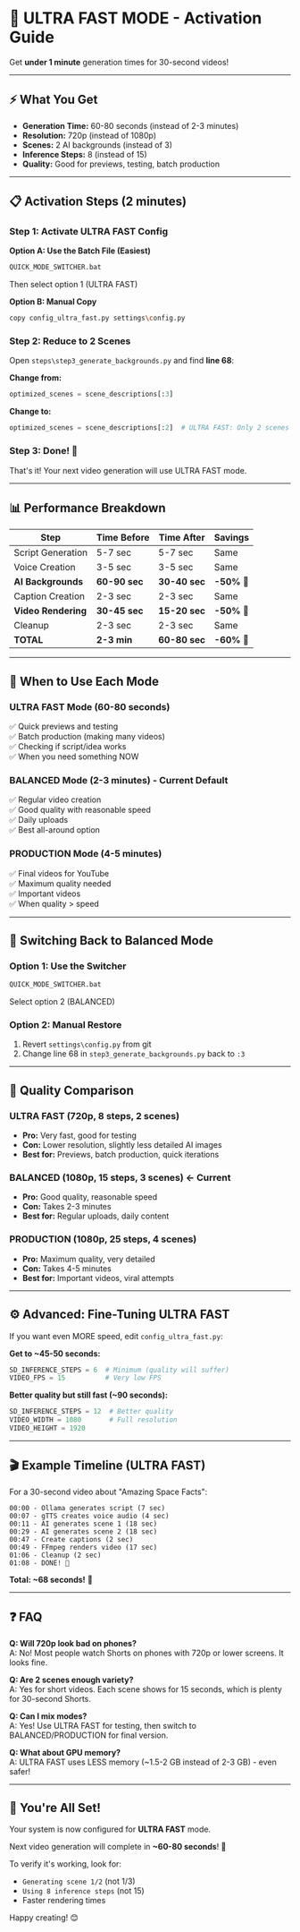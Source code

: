 # 🚀 ULTRA FAST MODE - Activation Guide

Get **under 1 minute** generation times for 30-second videos!

---

## ⚡ What You Get

- **Generation Time:** 60-80 seconds (instead of 2-3 minutes)
- **Resolution:** 720p (instead of 1080p)
- **Scenes:** 2 AI backgrounds (instead of 3)
- **Inference Steps:** 8 (instead of 15)
- **Quality:** Good for previews, testing, batch production

---

## 📋 Activation Steps (2 minutes)

### Step 1: Activate ULTRA FAST Config

**Option A: Use the Batch File (Easiest)**
```bash
QUICK_MODE_SWITCHER.bat
```
Then select option 1 (ULTRA FAST)

**Option B: Manual Copy**
```bash
copy config_ultra_fast.py settings\config.py
```

### Step 2: Reduce to 2 Scenes

Open `steps\step3_generate_backgrounds.py` and find **line 68**:

**Change from:**
```python
optimized_scenes = scene_descriptions[:3]
```

**Change to:**
```python
optimized_scenes = scene_descriptions[:2]  # ULTRA FAST: Only 2 scenes
```

### Step 3: Done! 🎉

That's it! Your next video generation will use ULTRA FAST mode.

---

## 📊 Performance Breakdown

| Step | Time Before | Time After | Savings |
|------|-------------|------------|---------|
| Script Generation | 5-7 sec | 5-7 sec | Same |
| Voice Creation | 3-5 sec | 3-5 sec | Same |
| **AI Backgrounds** | **60-90 sec** | **30-40 sec** | **-50%** 🎯 |
| Caption Creation | 2-3 sec | 2-3 sec | Same |
| **Video Rendering** | **30-45 sec** | **15-20 sec** | **-50%** 🎯 |
| Cleanup | 2-3 sec | 2-3 sec | Same |
| **TOTAL** | **2-3 min** | **60-80 sec** | **-60%** 🚀 |

---

## 🎯 When to Use Each Mode

### ULTRA FAST Mode (60-80 seconds)
✅ Quick previews and testing  
✅ Batch production (making many videos)  
✅ Checking if script/idea works  
✅ When you need something NOW  

### BALANCED Mode (2-3 minutes) - Current Default
✅ Regular video creation  
✅ Good quality with reasonable speed  
✅ Daily uploads  
✅ Best all-around option  

### PRODUCTION Mode (4-5 minutes)
✅ Final videos for YouTube  
✅ Maximum quality needed  
✅ Important videos  
✅ When quality > speed  

---

## 🔄 Switching Back to Balanced Mode

### Option 1: Use the Switcher
```bash
QUICK_MODE_SWITCHER.bat
```
Select option 2 (BALANCED)

### Option 2: Manual Restore
1. Revert `settings\config.py` from git
2. Change line 68 in `step3_generate_backgrounds.py` back to `:3`

---

## 📸 Quality Comparison

### ULTRA FAST (720p, 8 steps, 2 scenes)
- **Pro:** Very fast, good for testing
- **Con:** Lower resolution, slightly less detailed AI images
- **Best for:** Previews, batch production, quick iterations

### BALANCED (1080p, 15 steps, 3 scenes) ← Current
- **Pro:** Good quality, reasonable speed
- **Con:** Takes 2-3 minutes
- **Best for:** Regular uploads, daily content

### PRODUCTION (1080p, 25 steps, 4 scenes)
- **Pro:** Maximum quality, very detailed
- **Con:** Takes 4-5 minutes
- **Best for:** Important videos, viral attempts

---

## ⚙️ Advanced: Fine-Tuning ULTRA FAST

If you want even MORE speed, edit `config_ultra_fast.py`:

**Get to ~45-50 seconds:**
```python
SD_INFERENCE_STEPS = 6  # Minimum (quality will suffer)
VIDEO_FPS = 15          # Very low FPS
```

**Better quality but still fast (~90 seconds):**
```python
SD_INFERENCE_STEPS = 12  # Better quality
VIDEO_WIDTH = 1080       # Full resolution
VIDEO_HEIGHT = 1920
```

---

## 🎬 Example Timeline (ULTRA FAST)

For a 30-second video about "Amazing Space Facts":

```
00:00 - Ollama generates script (7 sec)
00:07 - gTTS creates voice audio (4 sec)
00:11 - AI generates scene 1 (18 sec)
00:29 - AI generates scene 2 (18 sec)
00:47 - Create captions (2 sec)
00:49 - FFmpeg renders video (17 sec)
01:06 - Cleanup (2 sec)
01:08 - DONE! 🎉
```

**Total: ~68 seconds!** 🚀

---

## ❓ FAQ

**Q: Will 720p look bad on phones?**  
A: No! Most people watch Shorts on phones with 720p or lower screens. It looks fine.

**Q: Are 2 scenes enough variety?**  
A: Yes for short videos. Each scene shows for 15 seconds, which is plenty for 30-second Shorts.

**Q: Can I mix modes?**  
A: Yes! Use ULTRA FAST for testing, then switch to BALANCED/PRODUCTION for final version.

**Q: What about GPU memory?**  
A: ULTRA FAST uses LESS memory (~1.5-2 GB instead of 2-3 GB) - even safer!

---

## 🎉 You're All Set!

Your system is now configured for **ULTRA FAST** mode. 

Next video generation will complete in **~60-80 seconds**! 🚀

To verify it's working, look for:
- `Generating scene 1/2` (not 1/3)
- `Using 8 inference steps` (not 15)
- Faster rendering times

Happy creating! 😊



